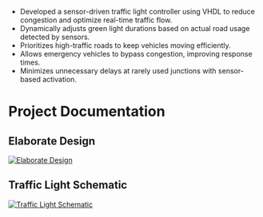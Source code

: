 - Developed a sensor-driven traffic light controller using VHDL to reduce congestion and optimize real-time traffic flow.  
- Dynamically adjusts green light durations based on actual road usage detected by sensors.  
- Prioritizes high-traffic roads to keep vehicles moving efficiently.  
- Allows emergency vehicles to bypass congestion, improving response times.  
- Minimizes unnecessary delays at rarely used junctions with sensor-based activation.


# Project Documentation

## Elaborate Design
[![Elaborate Design](https://img.shields.io/badge/View-PDF-blue?style=for-the-badge)](elaboratedesign.pdf)

## Traffic Light Schematic
[![Traffic Light Schematic](https://img.shields.io/badge/View-PDF-blue?style=for-the-badge)](Traffic%20light%20schematic.pdf)
